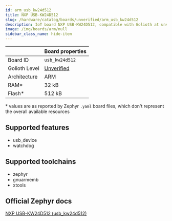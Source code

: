 ```yaml
---
id: arm_usb_kw24d512
title: NXP USB-KW24D512
slug: /hardware/catalog/boards/unverified/arm_usb_kw24d512
description: IoT board NXP USB-KW24D512, compatible with Golioth at unverified level.
image: /img/boards/arm/null
sidebar_class_name: hide-item
---
```


[//]: # (This is an auto-generated file, do not edit! Changes to it will be lost upon re-generation)



|                | Board properties     |
| -------------  | -------------------- |
| Board ID       | `usb_kw24d512` |
| Golioth Level  | [Unverified](/hardware#unverified-boards) |
| Architecture   | ARM |
| RAM*           | 32 kB |
| Flash*         | 512 kB |

\* values are as reported by Zephyr `.yaml` board files, which don't represent the overall available resources



## Supported features

* usb_device
* watchdog

## Supported toolchains

* zephyr
* gnuarmemb
* xtools

## Official Zephyr docs

[NXP USB-KW24D512 (usb_kw24d512)](https://docs.zephyrproject.org/latest/boards/arm/usb_kw24d512/doc/index.html)
